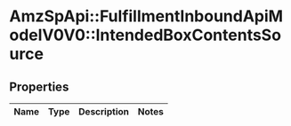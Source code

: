 # AmzSpApi::FulfillmentInboundApiModelV0V0::IntendedBoxContentsSource

## Properties
Name | Type | Description | Notes
------------ | ------------- | ------------- | -------------

